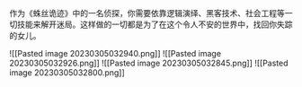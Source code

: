 作为《蛛丝诡迹》中的一名侦探，你需要依靠逻辑演绎、黑客技术、社会工程等一切技能来解开迷局。这样做的一切都是为了在这个令人不安的世界中，找回你失踪的女儿。

![[Pasted image 20230305032940.png]]
![[Pasted image 20230305032926.png]]
![[Pasted image 20230305032845.png]]
![[Pasted image 20230305032800.png]]